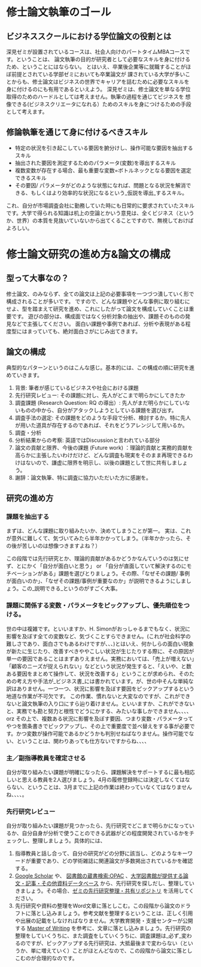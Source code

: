 # 修士論文執筆のゴール
## ビジネススクールにおける学位論文の役割とは
深見ゼミが設置されているコースは、社会人向けのパートタイムMBAコースです。ということは、
論文執筆の目的が研究者として必要なスキルを身に付けるため、ということにはならない。
とはいえ、卒業後企業等に就職することがほぼ前提とされている学部ゼミにおいても卒業論文が
課されている大学が多いことからも、修士論文はビジネスの世界でキャリアを詰むために必要なスキルを
身に付けるのにも有用であるといえよう。
深見ゼミは、修士論文を単なる学位取得のためのハードルとしては考えません。執筆の過程を通じてビジネスを
想像できる(ビジネスクリエータになれる）ためのスキルを身につけるための手段として考えます。

## 修論執筆を通じて身に付けるべきスキル
- 特定の状況を引き起こしている要因を腑分けし、操作可能な要因を抽出するスキル
- 抽出された要因を測定するためのパラメータ(変数)を導出するスキル
- 複数変数が存在する場合、最も重要な変数=ボトルネックとなる要因を選定できるスキル
- その要因/ パラメータがどのような状態になれば、問題となる状況を解消できる、もしくはより効率的な状況になるという_仮説を導出_するスキル。
 
これ、自分が市場調査会社に勤務していた時にも日常的に要求されていたスキルです。大学で得られる知識は机上の空論とかいう意見は、全くビジネス（というか、世界）の本質を見抜いていないから出てくることですので、無視しておけばよろしい。

# 修士論文研究の進め方&論文の構成
## 型って大事なの？
修士論文、のみならず、全ての論文は上記の必要事項を一つづつ潰していく形で構成されることが多いです。
ですので、どんな課題やどんな事例に取り組むにせよ、型を踏まえて研究を進め、これにしたがって論文を構成していくことは重要です。
遊びの部分は、構成面ではなく分析対象の抽出や、課題そのものの発見などで主張してください。
面白い課題や事例であれば、分析や表現がある程度型にはまっていても、絶対面白さがにじみ出てきます。

## 論文の構成
典型的なパターンというのはこんな感じ。基本的には、この構成の順に研究を進めていきます。

1.  背景: 筆者が感じているビジネスや社会における課題
2.  先行研究レビュー: その課題に対し、先人がどこまで明らかにしてきたか
3. 調査課題 (Research Question: RQ の導出）: 先人がまだ明らかにしていないものの中から、自分がアタックしようとしている課題を選び出す。
4. 調査手法の選定: その課題をどのような手段で分析、検討するか。特に先人が用いた道具が存在するのであれば、それをどうアレンジして用いるか。
5. 調査・分析
6. 分析結果からの考察: 英語ではDiscussionと言われている部分
7. 論文の貢献と限界、今後の課題 (Future work) ：理論的貢献と実務的貢献を高らかに主張したいわけだけど、どんな調査も現実をそのまま再現できるわけはないので、謙虚に限界を明示し、以後の課題として世に共有しましょう。
8. 謝辞：論文執筆、特に調査に協力いただいた方に感謝を。
 
## 研究の進め方
### 課題を抽出する
まずは、どんな課題に取り組みたいか、決めてしまうことが第一。
実は、これが意外に難しくて、気づいてみたら半年かかってしまう。（半年かかったら、その後が苦しいのは想像つきますよね？）

この段階では先行研究とか、理論的貢献があるかどうかなんていうのは気にせず、とにかく「自分が面白いと思う」 or 「自分が直面していて解決するのにモチベーションがある」課題を選びとりましょう。その際、「なぜその課題/ 事例が面白いのか」、「なぜその課題/事例が重要なのか」が説明できるようにしましょう。この_説明できる_というのがすごく大事。

### 課題に関係する変数・パラメータをピックアップし、優先順位をつける。
世の中は複雑です。といいますか、H. Simonがおっしゃるまでもなく、状況に影響を及ぼす全ての変数など、気づくことすらできません。(これが社会科学の難しさであり、面白さでもあるわけですが、、、)とはいえ、何かしらの面白い現象が新たに生じたり、改善すべきややこしい状況が生じたりする際に、その原因が単一の要因であることはまずありえません。実務においては、「売上が増えない」「顧客のニーズが捉えられない」などという状況が発生すると、「えいや、と数ある要因をまとめて操作して、状況を改善する」ということが求められ、そのための考え方や手法が_ビジネス書_には書かれています。が、世の中そんな単純な訳はありません。一つ一つ、状況に影響を及ぼす要因をピックアップするという地道な作業が不可欠です。
この作業、慣れないと大変なのですが、これができないと論文執筆の入り口にすら辿り着けません。といいますか、これができないと、実務でも勘と努力と根性でどうにかする、みたいな事しかできません、、、、orz
その上で、複数ある状況に影響を及ぼす要因、つまり変数・パラメータってやつを箇条書きでピックアップし、その上で重要度で並べ替えをする事が必要です。かつ変数が操作可能であるかどうかも判別せねばなりません。操作可能でない、ということは、関わりあっても仕方ないですからね、、、、

### 主／副指導教員を確定させる
自分が取り組みたい課題が明確になったら、課題解決をサポートするに最も相応しいと思える教員を2人選びましょう。4月の履修登録時には決定しなくてはならない、ということは、3月までに上記の作業は終わっていなくてはなりませんね、、、、。

### 先行研究レビュー
自分が取り組みたい課題が見つかったら、先行研究でどこまで明らかになっているか、自分自身が分析で使うことのできる武器がどの程度開発されているかをチェックし、整理しましょう。具体的には、

1. 指導教員と話し合って、自分の研究がどの分野に該当し、どのようなキーワードが重要であり、どの学術雑誌に関連論文が多数掲出されているかを確認する。
2. [Google Scholar](https://scholar.google.co.jp/) や、 [図書館の蔵書検索:OPAC](https://opac.rikkyo.ac.jp/opac/opac_search/) 、[大学図書館が提供する論文・記事・その他資料データベース](http://library.rikkyo.ac.jp/search/) から、先行研究を探しだし、整理していきましょう。その場合、[ゼミの先行研究整理・共有リポジトリ](https://github.com/icat-lab/refnetwork) を活用してください。
3. 先行研究や資料の整理をWord文章に落としこむ。この段階から論文のドラフトに落とし込みましょう。参考文献を整理するということは、正しく引用や出展の記載をしなければなりません。大学教育開発・支援センターが公開する [Master of Writing](https://www.rikkyo.ac.jp/aboutus/philosophy/activism/CDSHE/journal/leaflet/) を参考に、文章に落とし込みましょう。先行研究の整理をしていくうちに、また調査をしていくうちに、調査課題は_必ず_変わるのですが、ピックアップする先行研究は、大抵最後まで変わらない（というか、単に増えていく）ことがほとんどなので、この段階から論文に落としこむのが合理的なのです。

